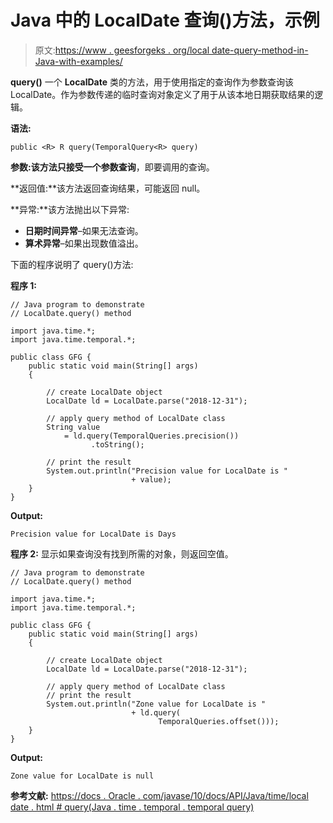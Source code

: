# Java 中的 LocalDate 查询()方法，示例

> 原文:[https://www . geesforgeks . org/local date-query-method-in-Java-with-examples/](https://www.geeksforgeeks.org/localdate-query-method-in-java-with-examples/)

**query()** 一个 **LocalDate** 类的方法，用于使用指定的查询作为参数查询该 LocalDate。作为参数传递的临时查询对象定义了用于从该本地日期获取结果的逻辑。

**语法:**

```
public <R> R query(TemporalQuery<R> query)

```

**参数:**该方法只接受一个参数**查询**，即要调用的查询。

**返回值:**该方法返回查询结果，可能返回 null。

**异常:**该方法抛出以下异常:

*   **日期时间异常**–如果无法查询。
*   **算术异常**–如果出现数值溢出。

下面的程序说明了 query()方法:

**程序 1:**

```
// Java program to demonstrate
// LocalDate.query() method

import java.time.*;
import java.time.temporal.*;

public class GFG {
    public static void main(String[] args)
    {

        // create LocalDate object
        LocalDate ld = LocalDate.parse("2018-12-31");

        // apply query method of LocalDate class
        String value
            = ld.query(TemporalQueries.precision())
                  .toString();

        // print the result
        System.out.println("Precision value for LocalDate is "
                           + value);
    }
}
```

**Output:**

```
Precision value for LocalDate is Days

```

**程序 2:** 显示如果查询没有找到所需的对象，则返回空值。

```
// Java program to demonstrate
// LocalDate.query() method

import java.time.*;
import java.time.temporal.*;

public class GFG {
    public static void main(String[] args)
    {

        // create LocalDate object
        LocalDate ld = LocalDate.parse("2018-12-31");

        // apply query method of LocalDate class
        // print the result
        System.out.println("Zone value for LocalDate is "
                           + ld.query(
                                 TemporalQueries.offset()));
    }
}
```

**Output:**

```
Zone value for LocalDate is null

```

**参考文献:**
[https://docs . Oracle . com/javase/10/docs/API/Java/time/local date . html # query(Java . time . temporal . temporal query)](https://docs.oracle.com/javase/10/docs/api/java/time/LocalDate.html#query(java.time.temporal.TemporalQuery))